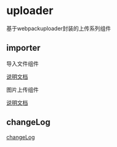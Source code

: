 # uploader

基于webpackuploader封装的上传系列组件

## importer

导入文件组件

[说明文档](https://github.com/ct-adc/adc-uploaders/tree/dev/component/importer)

图片上传组件

[说明文档](https://github.com/ct-adc/adc-uploaders/tree/dev/component/img-uploader)

## changeLog

[changeLog](https://github.com/ct-adc/adc-uploaders/blob/dev/changelog.md)